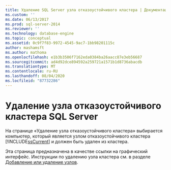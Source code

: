 ```yaml
---
title: Удаление SQL Server узла отказоустойчивого кластера | Документация Майкрософт
ms.custom: ''
ms.date: 06/13/2017
ms.prod: sql-server-2014
ms.reviewer: ''
ms.technology: database-engine
ms.topic: conceptual
ms.assetid: 0c9f7f83-9972-4545-9ac7-1bb98201115c
author: mashamsft
ms.author: mathoma
ms.openlocfilehash: e1b3b3506f7162eda0384ba26aacc87e3eb56687
ms.sourcegitcommit: ad4d92dce894592a259721a1571b1d8736abacdb
ms.translationtype: MT
ms.contentlocale: ru-RU
ms.lasthandoff: 08/04/2020
ms.locfileid: "87732286"
---
```

# <a name="remove-sql-server-failover-cluster-node"></a>Удаление узла отказоустойчивого кластера SQL Server
  На странице «Удаление узла отказоустойчивого кластера» выбирается компьютер, который является узлом отказоустойчивого кластера [!INCLUDE[ssCurrent](../../includes/sscurrent-md.md)] и должен быть удален из кластера.  
  
  Эта страница предназначена в качестве ссылки на графический интерфейс. Инструкции по удалению узла кластера см. в разделе [Добавление или удаление узлов](../failover-clusters/install/add-or-remove-nodes-in-a-sql-server-failover-cluster-setup.md#Remove). 
  
  
